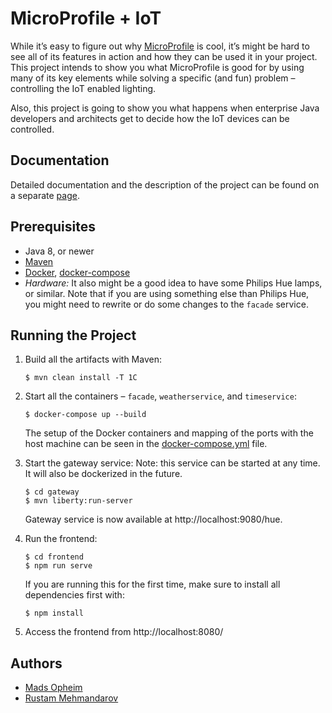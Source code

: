 # MicroProfile + IoT

While it’s easy to figure out why [MicroProfile][1] is cool, it’s might be hard to see all of its features in action and how they can be used it in your project. This project intends to show you what MicroProfile is good for by using many of its key elements while solving a specific (and fun) problem – controlling the IoT enabled lighting.

Also, this project is going to show you what happens when enterprise Java developers and architects get to decide how the IoT devices can be controlled.

## Documentation
Detailed documentation and the description of the project can be found on a separate [page][4].

## Prerequisites
* Java 8, or newer
* [Maven][8]
* [Docker][6], [docker-compose][7]
* _Hardware:_ It also might be a good idea to have some Philips Hue lamps, or similar. Note that if you are using something else than Philips Hue, you might need to rewrite or do some changes to the `facade` service.

## Running the Project
1. Build all the artifacts with Maven:
    ```
    $ mvn clean install -T 1C
    ```
2. Start all the containers – ```facade```, ```weatherservice```, and ```timeservice```:
    ```
    $ docker-compose up --build
    ```
    
    The setup of the Docker containers and mapping of the ports with the host machine can be seen in the [docker-compose.yml][5] file.

3. Start the gateway service: 
    Note: this service can be started at any time. It will also be dockerized in the future.

    ```
    $ cd gateway
    $ mvn liberty:run-server
    ```
   
   Gateway service is now available at http://localhost:9080/hue.
   
4. Run the frontend:
    ```
    $ cd frontend
    $ npm run serve
    ```
   If you are running this for the first time, make sure to install all dependencies first with:
   ```
   $ npm install
   ```
5. Access the frontend from http://localhost:8080/

## Authors
* [Mads Opheim][2]
* [Rustam Mehmandarov][3]



[1]: https://microprofile.io/
[2]: https://github.com/madsop
[3]: https://github.com/mehmandarov
[4]: /docs/structure.md
[5]: /docker-compose.yml
[6]: https://docs.docker.com/install/
[7]: https://docs.docker.com/compose/install/
[8]: https://maven.apache.org/